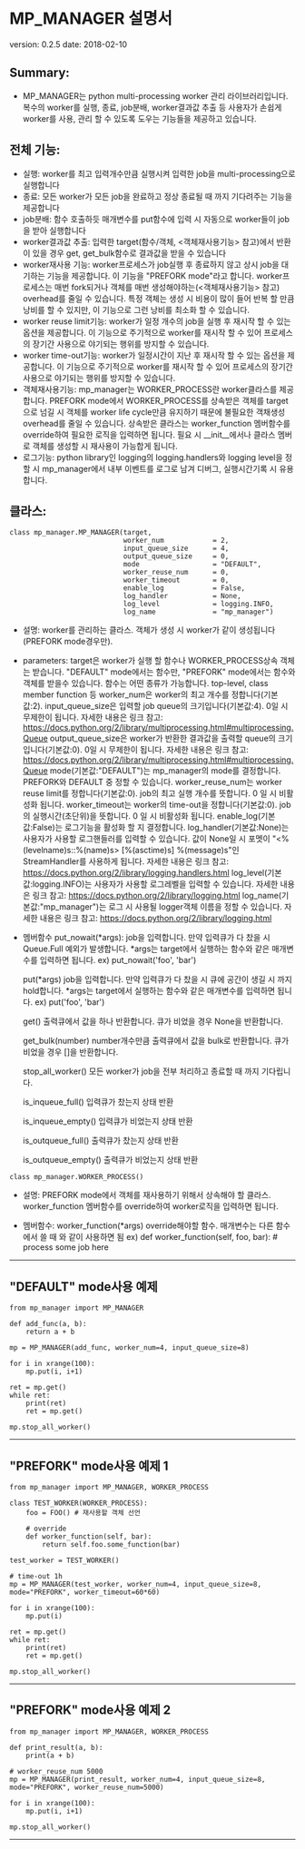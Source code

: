 
# MP_MANAGER 설명서

version: 0.2.5
date: 2018-02-10


## Summary:
- MP_MANAGER는 python multi-processing worker 관리 라이브러리입니다.
  복수의 worker를 실행, 종료, job분배, worker결과값 추출 등 사용자가 
  손쉽게 worker를 사용, 관리 할 수 있도록 도우는 기능들을 제공하고 있습니다.


## 전체 기능:
- 실행: 
  worker를 최고 입력개수만큼 실행시켜 입력한 job을 multi-processing으로 실행합니다
- 종료: 
  모든 worker가 모든 job을 완료하고 정상 종료될 때 까지 기다려주는 기능을 제공합니다
- job분배: 
  함수 호출하듯 매개변수를 put함수에 입력 시 자동으로 worker들이 job을 받아 실행합니다
- worker결과값 추출: 
  입력한 target(함수/객체, <객체재사용기능> 참고)에서 반환이 있을 경우 get, get_bulk함수로
  결과값을 받을 수 있습니다
- worker재사용 기능: 
  worker프로세스가 job실행 후 종료하지 않고 상시 job을 대기하는 기능을 제공합니다.
  이 기능을 "PREFORK mode"라고 합니다.
  worker프로세스는 매번 fork되거나 객체를 매번 생성해야하는(<객체재사용기능> 참고) overhead를
  줄일 수 있습니다. 특정 객체는 생성 시 비용이 많이 들어 반복 할 만큼 낭비를 할 수 있지만,
  이 기능으로 그런 낭비를 최소화 할 수 있습니다.
- worker reuse limit기능: 
  worker가 일정 개수의 job을 실행 후 재시작 할 수 있는 옵션을 제공합니다.
  이 기능으로 주기적으로 worker를 재시작 할 수 있어 프로세스의 장기간 사용으로 야기되는 행위를 방지할 수 있습니다.
- worker time-out기능: 
  worker가 일정시간이 지난 후 재시작 할 수 있는 옵션을 제공합니다.
  이 기능으로 주기적으로 worker를 재시작 할 수 있어 프로세스의 장기간 사용으로 야기되는 행위를 방지할 수 있습니다.
- 객체재사용기능: 
  mp_manager는 WORKER_PROCESS란 worker클라스를 제공합니다.
  PREFORK mode에서 WORKER_PROCESS를 상속받은 객체를 target으로 넘길 시 객체를 worker life cycle만큼 유지하기 때문에
  불필요한 객채생성 overhead를 줄일 수 있습니다.
  상속받은 클라스는 worker_function 멤버함수를 override하여 필요한 로직을 입력하면 됩니다.
  필요 시 __init__에서나 클라스 멤버로 객체를 생성할 시 재사용이 가능합게 됩니다.
- 로그기능:
  python library인 logging의 logging.handlers와 logging level을 정할 시 mp_manager에서 내부 이벤트를
  로그로 남겨 디버그, 실행시간기록 시 유용합니다.


## 클라스:
<pre><code>class mp_manager.MP_MANAGER(target,
                            worker_num            = 2,
                            input_queue_size      = 4,
                            output_queue_size     = 0,
                            mode                  = "DEFAULT",
                            worker_reuse_num      = 0,
                            worker_timeout        = 0,
                            enable_log            = False,
                            log_handler           = None,
                            log_level             = logging.INFO,
                            log_name              = "mp_manager")</code></pre>
- 설명:
  worker를 관리하는 클라스.
  객체가 생성 시 worker가 같이 생성됩니다(PREFORK mode경우만).
  
- parameters:
  target은 worker가 실행 할 함수나 WORKER_PROCESS상속 객체는 받습니다. "DEFAULT" mode에서는 함수만,
    "PREFORK" mode에서는 함수와 객체를 받을수 있습니다. 
    함수는 어떤 종류가 가능합니다. top-level, class member function 등
  worker_num은 worker의 최고 개수를 정합니다(기본값:2).
  input_queue_size은 입력할 job queue의 크기입니다(기본값:4). 0일 시 무제한이 됩니다. 
    자세한 내용은 링크 참고: https://docs.python.org/2/library/multiprocessing.html#multiprocessing.Queue
  output_queue_size은 worker가 반환한 결과값을 출력할 queue의 크기입니다(기본값:0). 0일 시 무제한이 됩니다. 
    자세한 내용은 링크 참고: https://docs.python.org/2/library/multiprocessing.html#multiprocessing.Queue
  mode(기본값:"DEFAULT")는 mp_manager의 mode를 결정합니다. PREFORK와 DEFAULT 중 정할 수 있습니다.
  worker_reuse_num는 worker reuse limit를 정합니다(기본값:0). job의 최고 실행 개수를 뜻합니다.
    0 일 시 비활성화 됩니다.
  worker_timeout는 worker의 time-out을 정합니다(기본값:0). job의 실행시간(초단위)을 뜻합니다.
    0 일 시 비활성화 됩니다.
  enable_log(기본값:False)는 로그기능을 활성화 할 지 결정합니다.
  log_handler(기본값:None)는 사용자가 사용할 로그핸들러를 입력할 수 있습니다.
    값이 None일 시 포멧이 "<%(levelname)s::%(name)s> [%(asctime)s] %(message)s"인
    StreamHandler를 사용하게 됩니다.
    자세한 내용은 링크 참고: https://docs.python.org/2/library/logging.handlers.html
  log_level(기본값:logging.INFO)는 사용자가 사용할 로그레벨을 입력할 수 있습니다.
    자세한 내용은 링크 참고: https://docs.python.org/2/library/logging.html
  log_name(기본값:"mp_manager")는 로그 시 사용될 logger객체 이름을 정할 수 있습니다.
    자세한 내용은 링크 참고: https://docs.python.org/2/library/logging.html

- 멤버함수
  put_nowait(*args):
    job을 입력합니다. 만약 입력큐가 다 찼을 시 Queue.Full 예외가 발생합니다.
    *args는 target에서 실행하는 함수와 같은 매개변수를 입력하면 됩니다.
    ex) put_nowait('foo', 'bar')
  
  put(*args)
    job을 입력합니다. 만약 입력큐가 다 찼을 시 큐에 공간이 생길 시 까지 hold합니다.
    *args는 target에서 실행하는 함수와 같은 매개변수를 입력하면 됩니다.
    ex) put('foo', 'bar')
  
  get()
    출력큐에서 값을 하나 반환합니다.
    큐가 비었을 경우 None을 반환합니다.
  
  get_bulk(number)
    number개수만큼 출력큐에서 값을 bulk로 반환합니다.
    큐가 비었을 경우 []을 반환합니다.
  
  stop_all_worker()
    모든 worker가 job을 전부 처리하고 종료할 때 까지 기다립니다.
  
  is_inqueue_full()
    입력큐가 찼는지 상태 반환
    
  is_inqueue_empty()
    입력큐가 비었는지 상태 반환
    
  is_outqueue_full()
    출력큐가 찼는지 상태 반환
    
  is_outqueue_empty()
    출력큐가 비었는지 상태 반환


    
<pre><code>class mp_manager.WORKER_PROCESS()</code></pre>

- 설명:
  PREFORK mode에서 객체를 재사용하기 위해서 상속해야 할 클라스.
  worker_function 멤버함수를 override하여 worker로직을 입력하면 됩니다.
  
- 멤버함수:
  worker_function(*args)
    override해야할 함수. 매개변수는 다른 함수에서 쓸 때 와 같이 사용하면 됨
    ex) def worker_function(self, foo, bar):
            # process some job here

            


* * *
## "DEFAULT" mode사용 예제

<pre><code>from mp_manager import MP_MANAGER

def add_func(a, b):
    return a + b

mp = MP_MANAGER(add_func, worker_num=4, input_queue_size=8)

for i in xrange(100):
    mp.put(i, i+1)

ret = mp.get()
while ret:
    print(ret)
    ret = mp.get()
    
mp.stop_all_worker()</code></pre>

* * *
## "PREFORK" mode사용 예제 1

<pre><code>from mp_manager import MP_MANAGER, WORKER_PROCESS

class TEST_WORKER(WORKER_PROCESS):
    foo = FOO() # 재사용할 객체 선언
    
    # override
    def worker_function(self, bar):
        return self.foo.some_function(bar)

test_worker = TEST_WORKER()

# time-out 1h
mp = MP_MANAGER(test_worker, worker_num=4, input_queue_size=8, mode="PREFORK", worker_timeout=60*60)

for i in xrange(100):
    mp.put(i)

ret = mp.get()
while ret:
    print(ret)
    ret = mp.get()

mp.stop_all_worker()</code></pre>

* * *
## "PREFORK" mode사용 예제 2

<pre><code>from mp_manager import MP_MANAGER, WORKER_PROCESS

def print_result(a, b):
    print(a + b)

# worker_reuse_num 5000
mp = MP_MANAGER(print_result, worker_num=4, input_queue_size=8, mode="PREFORK", worker_reuse_num=5000)

for i in xrange(100):
    mp.put(i, i+1)

mp.stop_all_worker()</code></pre>

* * *



